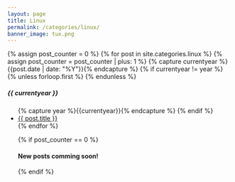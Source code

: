 ```yaml
---
layout: page
title: Linux
permalink: /categories/linux/
banner_image: tux.png
---
```


<div>
  {% assign post_counter = 0 %}
  {% for post in site.categories.linux %}
    {% assign post_counter = post_counter | plus: 1 %}
    {% capture currentyear %}{{post.date | date: "%Y"}}{% endcapture %}
    {% if currentyear != year %}
      {% unless forloop.first %}
      </ul>
      {% endunless %}
      <h5>{{ currentyear }}</h5>
      <ul>
      {% capture year %}{{currentyear}}{% endcapture %}
    {% endif %}
    <li><a href="{{ post.url | prepend: site.baseurl }}">{{ post.title }}</a></li>
{% endfor %}

{% if post_counter == 0 %}
  <h4>New posts comming soon!</h4>
{% endif %}
</div>
